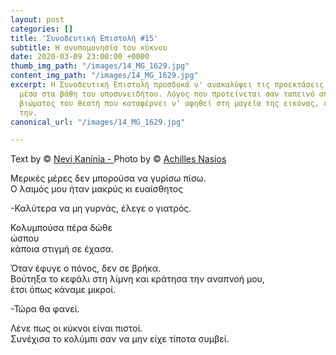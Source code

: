 ```yaml
---
layout: post
categories: []
title: 'Συνοδευτική Επιστολή #15'
subtitle: Η ανυπομονησία του κύκνου
date: 2020-03-09 23:00:00 +0000
thumb_img_path: "/images/14_MG_1629.jpg"
content_img_path: "/images/14_MG_1629.jpg"
excerpt: Η Συνοδευτική Επιστολή προσδοκά ν' ανακαλύψει τις προεκτάσεις της εικόνας
  μέσα στα βάθη του υποσυνειδήτου. Λόγος που προτείνεται σαν ταπεινό απαύγασμα του
  βιώματος του θεατή που καταφέρνει ν’ αφηθεί στη μαγεία της εικόνας, επαναδημιουργώντας
  την.
canonical_url: "/images/14_MG_1629.jpg"

---
```

Text by © <a href="https://www.facebook.com/nevi.kaninia" target="blank">Nevi Kaninia - </a>Photo by © <a href="https://anikon.org/" target="blank">Achilles Nasios</a>

Μερικές μέρες δεν μπορούσα να γυρίσω πίσω.  
O λαιμός μου ήταν μακρύς κι ευαίσθητος

\-Καλύτερα να μη γυρνάς, έλεγε ο γιατρός.

Κολυμπούσα πέρα δώθε  
ώσπου  
κάποια στιγμή σε έχασα.

Όταν έφυγε ο πόνος, δεν σε βρήκα.  
Βούτηξα το κεφάλι στη λίμνη και κράτησα την αναπνοή μου,  
έτσι όπως κάναμε μικροί.

\-Τώρα θα φανεί.

Λένε πως οι κύκνοι είναι πιστοί.  
Συνέχισα το κολύμπι σαν να μην είχε τίποτα συμβεί.